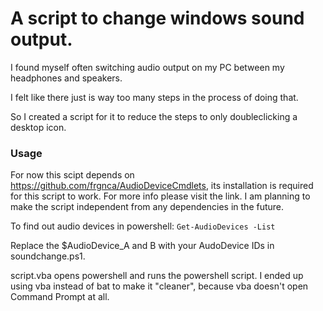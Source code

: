 # A script to change windows sound output. 
I found myself often switching audio output on my PC between my headphones and speakers. 

I felt like there just is way too many steps in the process of doing that. 

So I created a script for it to reduce the steps to only doubleclicking a desktop icon.

### Usage
For now this scipt depends on https://github.com/frgnca/AudioDeviceCmdlets, its installation is required for this script to work. For more info please visit the link.
I am planning to make the script independent from any dependencies in the future.

To find out audio devices in powershell: `Get-AudioDevices -List`

Replace the $AudioDevice_A and B with your AudoDevice IDs in soundchange.ps1.

script.vba opens powershell and runs the powershell script. I ended up using vba instead of bat to make it "cleaner", because vba doesn't open Command Prompt at all.



